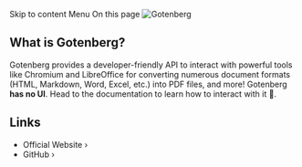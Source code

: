 Skip to content
Menu
On this page
![Gotenberg](https://user-images.githubusercontent.com/8983173/130322857-185831e2-f041-46eb-a17f-0a69d066c4e5.png)
## What is Gotenberg? ​
Gotenberg provides a developer-friendly API to interact with powerful tools like Chromium and LibreOffice for converting numerous document formats (HTML, Markdown, Word, Excel, etc.) into PDF files, and more!
Gotenberg **has no UI**. Head to the documentation to learn how to interact with it 🚀.
## Links ​
  * Official Website ›
  * GitHub ›


